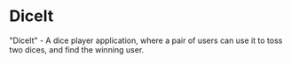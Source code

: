 # DiceIt
"DiceIt" - A dice player application, where a pair of users can use it to toss two dices, and find the winning user.

